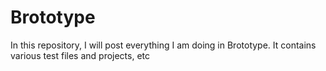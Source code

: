 # Brototype
In this repository, I will post everything I am doing in Brototype. It contains various test files and projects, etc
